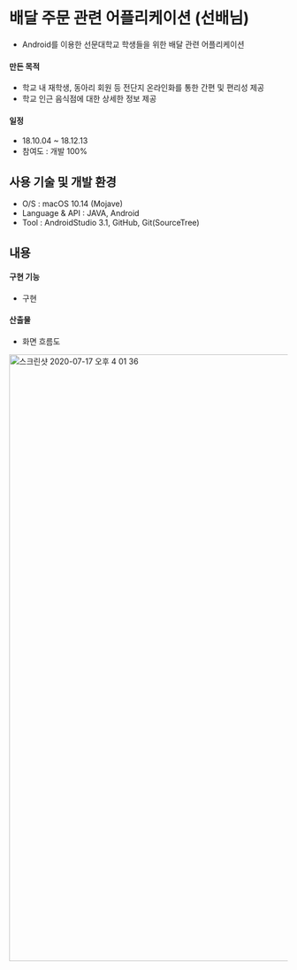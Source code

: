 # 배달 주문 관련 어플리케이션 (선배님) 
- Android를 이용한 선문대학교 학생들을 위한 배달 관련 어플리케이션

#### 만든 목적
- 학교 내 재학생, 동아리 회원 등 전단지 온라인화를 통한 간편 및 편리성 제공
- 학교 인근 음식점에 대한 상세한 정보 제공

#### 일정
- 18.10.04 ~ 18.12.13
- 참여도 : 개발 100%

## 사용 기술 및 개발 환경
- O/S : macOS 10.14 (Mojave)
- Language & API : JAVA, Android
- Tool : AndroidStudio 3.1, GitHub, Git(SourceTree)

## 내용
#### 구현 기능
- 구현

#### 산출물
- 화면 흐름도
<img width="1097" alt="스크린샷 2020-07-17 오후 4 01 36" src="https://user-images.githubusercontent.com/68316076/87758464-78044380-c847-11ea-9e92-7039cb1e89c7.png">
